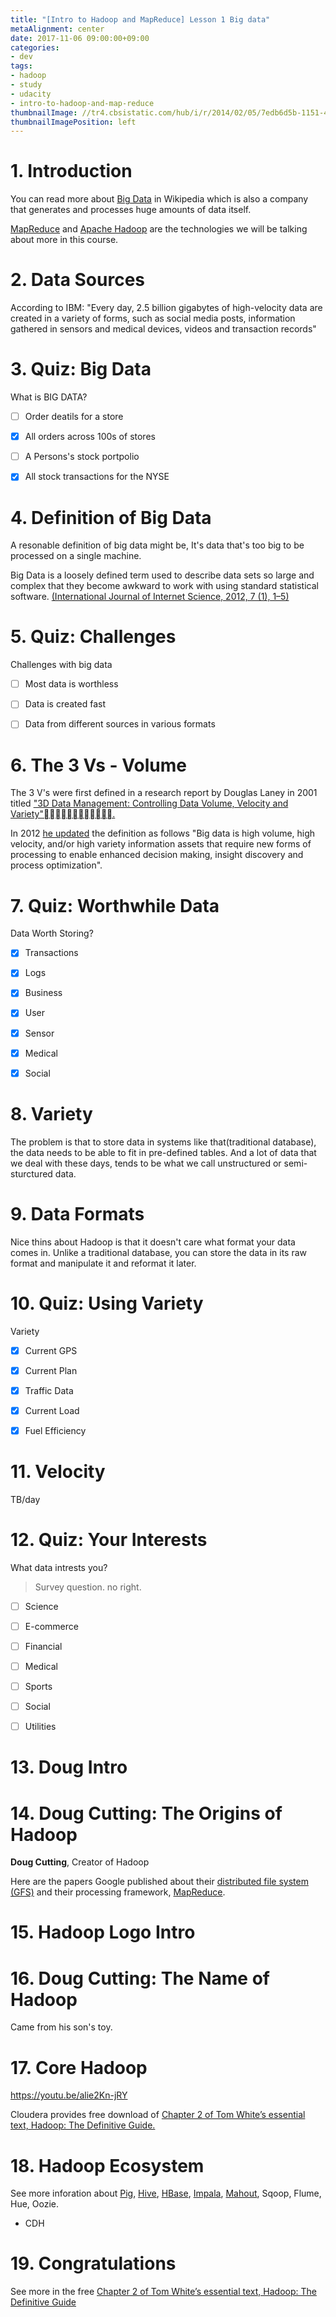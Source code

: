 ```yaml
---
title: "[Intro to Hadoop and MapReduce] Lesson 1 Big data"
metaAlignment: center
date: 2017-11-06 09:00:00+09:00
categories:
- dev
tags:
- hadoop
- study
- udacity
- intro-to-hadoop-and-map-reduce
thumbnailImage: //tr4.cbsistatic.com/hub/i/r/2014/02/05/7edb6d5b-1151-4824-a8b7-6bd554f0ded5/resize/770x/293413c3bb9555b7d22aac146fa8b928/hadoop.logo.tr.jpg
thumbnailImagePosition: left
---
```


<!--more-->

# 1. Introduction

You can read more about [Big Data][1] in Wikipedia which is also a company that generates and processes huge amounts of data itself.

[MapReduce][2] and [Apache Hadoop][3] are the technologies we will be talking about more in this course.


# 2. Data Sources

According to IBM: "Every day, 2.5 billion gigabytes of high-velocity data are created in a variety of forms, such as social media posts, information gathered in sensors and medical devices, videos and transaction records"


# 3. Quiz: Big Data

What is BIG DATA?

- [ ] Order deatils for a store
- [x] All orders across 100s of stores
- [ ] A Persons's stock portpolio
- [x] All stock transactions for the NYSE


# 4. Definition of Big Data

A resonable definition of big data might be, It's data that's too big to be processed on a single machine.

Big Data is a loosely defined term used to describe data sets so large and complex that they become awkward to work with using standard statistical software. [(International Journal of Internet Science, 2012, 7 (1), 1–5)][4]


# 5. Quiz: Challenges

Challenges with big data

- [ ] Most data is worthless
- [ ] Data is created fast
- [ ] Data from different sources in various formats


# 6. The 3 Vs - Volume

The 3 V's were first defined in a research report by Douglas Laney in 2001 titled ["3D Data Management: Controlling Data Volume, Velocity and Variety".][5]

In 2012 [he updated][6] the definition as follows "Big data is high volume, high velocity, and/or high variety information assets that require new forms of processing to enable enhanced decision making, insight discovery and process optimization".


# 7. Quiz: Worthwhile Data

Data Worth Storing?

- [x] Transactions
- [x] Logs
- [x] Business
- [x] User
- [x] Sensor
- [x] Medical
- [x] Social


# 8. Variety

The problem is that to store data in systems like that(traditional database), the data needs to be able to fit in pre-defined tables. And a lot of data that we deal with these days, tends to be what we call unstructured or semi-sturctured data.


# 9. Data Formats

Nice thins about Hadoop is that it doesn't care what format your data comes in. Unlike a traditional database, you can store the data in its raw format and manipulate it and reformat it later.


# 10. Quiz: Using Variety

Variety

- [x] Current GPS
- [x] Current Plan
- [x] Traffic Data
- [x] Current Load
- [x] Fuel Efficiency


# 11. Velocity

TB/day


# 12. Quiz: Your Interests

What data intrests you?
> Survey question. no right.

- [ ] Science
- [ ] E-commerce
- [ ] Financial
- [ ] Medical
- [ ] Sports
- [ ] Social
- [ ] Utilities


# 13. Doug Intro




# 14. Doug Cutting: The Origins of Hadoop

**Doug Cutting**, Creator of Hadoop

Here are the papers Google published about their [distributed file system (GFS)][7] and their processing framework, [MapReduce][8].

# 15. Hadoop Logo Intro


# 16. Doug Cutting: The Name of Hadoop

Came from his son's toy.


# 17. Core Hadoop

https://youtu.be/alie2Kn-jRY

Cloudera provides free download of [Chapter 2 of Tom White’s essential text, Hadoop: The Definitive Guide.][9]


# 18. Hadoop Ecosystem

See more inforation about [Pig][10], [Hive][11], [HBase][12], [Impala][13], [Mahout][14], Sqoop, Flume, Hue, Oozie.

- CDH


# 19. Congratulations

See more in the free [Chapter 2 of Tom White’s essential text, Hadoop: The Definitive Guide][15]


[1]: http://en.wikipedia.org/wiki/Big_data
[2]: http://en.wikipedia.org/wiki/Mapreduce
[3]: http://hadoop.apache.org/
[4]: http://www.ijis.net/ijis7_1/ijis7_1_editorial.pdf
[5]: http://blogs.gartner.com/doug-laney/files/2012/01/ad949-3D-Data-Management-Controlling-Data-Volume-Velocity-and-Variety.pdf
[6]: http://en.wikipedia.org/wiki/Big_data#cite_note-23
[7]: http://static.googleusercontent.com/media/research.google.com/en/us/archive/gfs-sosp2003.pdf
[8]: http://static.googleusercontent.com/media/research.google.com/en/us/archive/mapreduce-osdi04.pdf
[9]: http://go.cloudera.com/udacity-lesson-1
[10]: http://www.cloudera.com/content/cloudera/en/resources/library/training/introduction-to-apache-pig.html
[11]: http://www.cloudera.com/content/cloudera/en/resources/library/training/introduction-to-apache-hive.html
[12]: http://www.cloudera.com/content/cloudera/en/resources/library/training/intorduction-hbase-todd-lipcon.html
[13]: http://www.cloudera.com/content/cloudera/en/resources/library/training/an-introduction-to-impala.html
[14]: http://mahout.apache.org/
[15]: http://go.cloudera.com/udacity-lesson-1